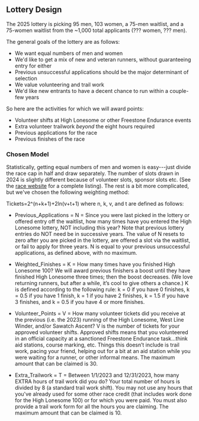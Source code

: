 ## Lottery Design

The 2025 lottery is picking 95 men, 103 women, a 75-men waitlist, and a 75-women waitlist from the ~1,000 total applicants (??? women, ??? men). 

The general goals of the lottery are as follows:

* We want equal numbers of men and women
* We'd like to get a mix of new and veteran runners, without guaranteeing entry for either
* Previous unsuccessful applications should be the major determinant of selection
* We value volunteering and trail work
* We'd like new entrants to have a decent chance to run within a couple-few years

So here are the activities for which we will award points:

* Volunteer shifts at High Lonesome or other Freestone Endurance events
* Extra volunteer trailwork *beyond* the eight hours required
* Previous applications for the race
* Previous finishes of the race


### Chosen Model

Statistically, getting equal numbers of men and women is easy---just divide the race cap in half and draw separately. The number of slots drawn in 2024 is slightly different because of volunteer slots, sponsor slots etc. (See the [race website](https://www.highlonesome100.com/general-registration-info) for a complete listing). The rest is a bit more complicated, but we've chosen the following weighting method: 

Tickets=2^(n+k+1)+2ln(v+t+1) where n, k, v, and t are defined as follows:

* Previous_Applications = N = Since you were last picked in the lottery or offered entry off the waitlist, how many times have you entered the High Lonesome lottery, NOT including this year? Note that previous lottery entries do NOT need be in successive years. The value of N resets to zero after you are picked in the lottery, are offered a slot via the waitlist, or fail to apply for three years. N is equal to your previous unsuccessful applications, as defined above, with no maximum.					


* Weighted_Finishes = K = How many times have you finished High Lonesome 100? We will award previous finishers a boost until they have finished High Lonesome three times; then the boost decreases. (We love returning runners, but after a while, it’s cool to give others a chance.) K is defined according to the following rule: k = 0 if you have 0 finishes, k = 0.5 if you have 1 finish, k = 1 if you have 2 finishes, k = 1.5 if you have 3 finishes, and k = 0.5 if you have 4 or more finishes.				

* Volunteer_Points = V = How many volunteer tickets did you receive at the previous (i.e. the 2023) running of the High Lonesome, West Line Winder, and/or Sawatch Ascent? V is the number of tickets for your approved volunteer shifts. Approved shifts means that you volunteered in an official capacity at a sanctioned Freestone Endurance task…think aid stations, course marking, etc. Things this doesn’t include is trail work, pacing your friend, helping out for a bit at an aid station while you were waiting for a runner, or other informal means. The maximum amount that can be claimed is 30.				

* Extra_Trailwork = T = Between 1/1/2023 and 12/31/2023, how many EXTRA hours of trail work did you do? Your total number of hours is divided by 8 (a standard trail work shift). You may not use any hours that you've already used for some other race credit (that includes work done for the High Lonesome 100) or for which you were paid. You must also provide a trail work form for all the hours you are claiming. The maximum amount that can be claimed is 10.	